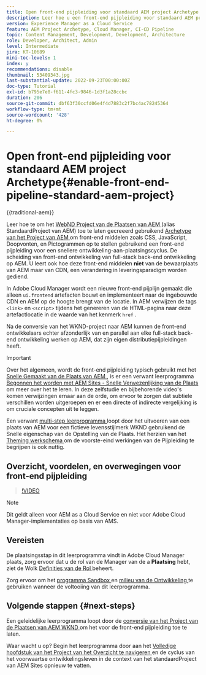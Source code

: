 ```yaml
---
title: Open front-end pijpleiding voor standaard AEM project Archetype
description: Leer hoe u een front-end pijpleiding voor standaard AEM project voor snellere plaatsing van statische middelen zoals CSS, JavaScript, Doopvonten, Pictogrammen toelaat. Ook het scheiden van front-end ontwikkeling van full-stack back-end ontwikkeling op AEM.
version: Experience Manager as a Cloud Service
feature: AEM Project Archetype, Cloud Manager, CI-CD Pipeline
topic: Content Management, Development, Development, Architecture
role: Developer, Architect, Admin
level: Intermediate
jira: KT-10689
mini-toc-levels: 1
index: y
recommendations: disable
thumbnail: 53409343.jpg
last-substantial-update: 2022-09-23T00:00:00Z
doc-type: Tutorial
exl-id: b795e7e8-f611-4fc3-9846-1d3f1a28ccbc
duration: 206
source-git-commit: dbf63f30ccfd06e4f4d7883c2f7bc4ac78245364
workflow-type: tm+mt
source-wordcount: '428'
ht-degree: 0%

---
```


# Open front-end pijpleiding voor standaard AEM project Archetype{#enable-front-end-pipeline-standard-aem-project}

{{traditional-aem}}

Leer hoe te om het [ WebND Project van de Plaatsen van AEM ](https://github.com/adobe/aem-guides-wknd) (alias StandaardProject van AEM) toe te laten gecreeerd gebruikend [ Archetype van het Project van AEM ](https://github.com/adobe/aem-project-archetype) om front-end middelen zoals CSS, JavaScript, Doopvonten, en Pictogrammen op te stellen gebruikend een front-end pijpleiding voor een snellere ontwikkeling-aan-plaatsingscyclus. De scheiding van front-end ontwikkeling van full-stack back-end ontwikkeling op AEM. U leert ook hoe deze front-end middelen __niet__ van de bewaarplaats van AEM maar van CDN, een verandering in leveringsparadigm worden gediend.


In Adobe Cloud Manager wordt een nieuwe front-end pijplijn gemaakt die alleen `ui.frontend` artefacten bouwt en implementeert naar de ingebouwde CDN en AEM op de hoogte brengt van de locatie. In AEM verwijzen de tags `<link>` en `<script>` tijdens het genereren van de HTML-pagina naar deze artefactlocatie in de waarde van het kenmerk `href` .

Na de conversie van het WKND-project naar AEM kunnen de front-end ontwikkelaars echter afzonderlijk van en parallel aan elke full-stack back-end ontwikkeling werken op AEM, dat zijn eigen distributiepijpleidingen heeft.

>[!IMPORTANT]
>
>Over het algemeen, wordt de front-end pijpleiding typisch gebruikt met het [ Snelle Gemaakt van de Plaats van AEM ](https://experienceleague.adobe.com/docs/experience-manager-cloud-service/content/sites/administering/site-creation/quick-site/overview.html?lang=nl-NL), is er een verwant leerprogramma [ Begonnen het worden met AEM Sites - Snelle Verwezenlijking van de Plaats ](https://experienceleague.adobe.com/docs/experience-manager-learn/getting-started-wknd-tutorial-develop/site-template/overview.html?lang=nl-NL) om meer over het te leren. In deze zelfstudie en bijbehorende video&#39;s komen verwijzingen ernaar aan de orde, om ervoor te zorgen dat subtiele verschillen worden uitgeroepen en er een directe of indirecte vergelijking is om cruciale concepten uit te leggen.


Een verwant [ multi-step leerprogramma ](https://experienceleague.adobe.com/docs/experience-manager-learn/getting-started-wknd-tutorial-develop/site-template/overview.html?lang=nl-NL) loopt door het uitvoeren van een plaats van AEM voor een fictieve levensstijlmerk WKND gebruikend de Snelle eigenschap van de Opstelling van de Plaats. Het herzien van het [ Theming werkschema ](https://experienceleague.adobe.com/docs/experience-manager-learn/getting-started-wknd-tutorial-develop/site-template/theming.html?lang=nl-NL) om de voorste-eind werkingen van de Pijpleiding te begrijpen is ook nuttig.

## Overzicht, voordelen, en overwegingen voor front-end pijpleiding

>[!VIDEO](https://video.tv.adobe.com/v/3409343?quality=12&learn=on)


>[!NOTE]
>
>Dit geldt alleen voor AEM as a Cloud Service en niet voor Adobe Cloud Manager-implementaties op basis van AMS.

## Vereisten

De plaatsingsstap in dit leerprogramma vindt in Adobe Cloud Manager plaats, zorg ervoor dat u de rol van de Manager van de a __Plaatsing__ hebt, ziet de Wolk [ Definities van de Rol ](https://experienceleague.adobe.com/docs/experience-manager-cloud-manager/content/requirements/users-and-roles.html?lang=nl-NL#role-definitions) beheert.

Zorg ervoor om het [ programma Sandbox ](https://experienceleague.adobe.com/docs/experience-manager-cloud-service/content/implementing/using-cloud-manager/programs/introduction-sandbox-programs.html?lang=nl-NL) en [ milieu van de Ontwikkeling ](https://experienceleague.adobe.com/docs/experience-manager-cloud-service/content/implementing/using-cloud-manager/manage-environments.html?lang=nl-NL) te gebruiken wanneer de voltooiing van dit leerprogramma.

## Volgende stappen {#next-steps}

Een geleidelijke leerprogramma loopt door de [ conversie van het Project van de Plaatsen van AEM WKND ](https://github.com/adobe/aem-guides-wknd) om het voor de front-end pijpleiding toe te laten.

Waar wacht u op? Begin het leerprogramma door aan het [ Volledige hoofdstuk van het Project van het Overzicht te navigeren ](review-uifrontend-module.md) en de cyclus van het voorwaartse ontwikkelingsleven in de context van het standaardProject van AEM Sites opnieuw te vatten.
